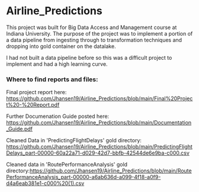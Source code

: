 # Airline_Predictions

This project was built for Big Data Access and Management course at Indiana University. The purpose of the project was to implement a portion of a data pipeline from ingesting through to transformation techniques and dropping into gold container on the datalake.

I had not built a data pipeline before so this was a difficult project to implement and had a high learning curve. 

### Where to find reports and files:
Final project report here: https://github.com/Jhansen19/Airline_Predictions/blob/main/Final%20Project%20-%20Report.pdf

Further Documenation Guide posted here: https://github.com/Jhansen19/Airline_Predictions/blob/main/Documentation_Guide.pdf

Cleaned Data in 'PredictingFlightDelays' gold directory: https://github.com/Jhansen19/Airline_Predictions/blob/main/PredictingFlightDelays_part-00000-60a22a71-d029-42d7-bbfb-42544de6e9ba-c000.csv

Cleaned data in 'RoutePerformanceAnalysis' gold directory:https://github.com/Jhansen19/Airline_Predictions/blob/main/RoutePerformanceAnalysis_part-00000-a6ab636d-a099-4f18-a0f9-d4a6eab381e1-c000%20(1).csv
